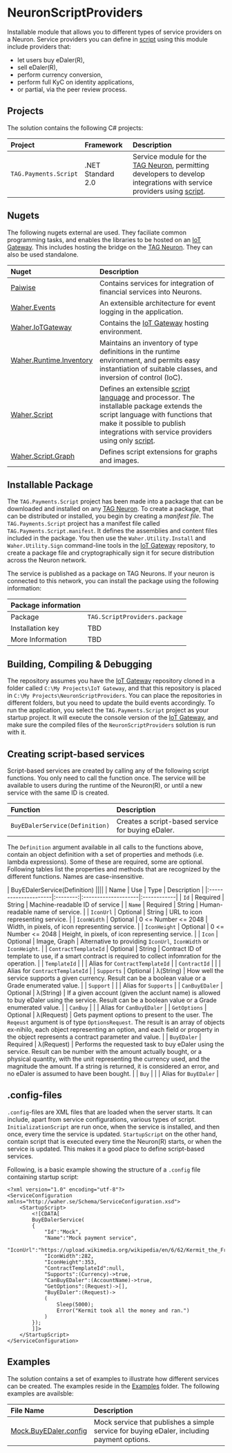 ﻿NeuronScriptProviders
=========================

Installable module that allows you to different types of service providers on a Neuron. Service providers you can define in 
[script](https://lab.tagroot.io/Script.md) using this module include providers that:

* let users buy eDaler(R), 
* sell eDaler(R), 
* perform currency conversion, 
* perform full KyC on identity applications, 
* or partial, via the peer review process.

## Projects

The solution contains the following C# projects:

| Project               | Framework         | Description |
|:----------------------|:------------------|:------------|
| `TAG.Payments.Script` | .NET Standard 2.0 | Service module for the [TAG Neuron](https://lab.tagroot.io/Documentation/Index.md), permitting developers to develop integrations with service providers using [script](https://lab.tagroot.io/Script.md). |

## Nugets

The following nugets external are used. They faciliate common programming tasks, and
enables the libraries to be hosted on an [IoT Gateway](https://github.com/PeterWaher/IoTGateway).
This includes hosting the bridge on the [TAG Neuron](https://lab.tagroot.io/Documentation/Index.md).
They can also be used standalone.

| Nuget                                                                              | Description |
|:-----------------------------------------------------------------------------------|:------------|
| [Paiwise](https://www.nuget.org/packages/Paiwise)                                  | Contains services for integration of financial services into Neurons. |
| [Waher.Events](https://www.nuget.org/packages/Waher.Events/)                       | An extensible architecture for event logging in the application. |
| [Waher.IoTGateway](https://www.nuget.org/packages/Waher.IoTGateway/)               | Contains the [IoT Gateway](https://github.com/PeterWaher/IoTGateway) hosting environment. |
| [Waher.Runtime.Inventory](https://www.nuget.org/packages/Waher.Runtime.Inventory/) | Maintains an inventory of type definitions in the runtime environment, and permits easy instantiation of suitable classes, and inversion of control (IoC). |
| [Waher.Script](https://www.nuget.org/packages/Waher.Script/)                       | Defines an extensible [script language](https://lab.tagroot.io/Script.md) and processor. The installable package extends the script language with functions that make it possible to publish integrations with service providers using only [script](https://lab.tagroot.io/Script.md). |
| [Waher.Script.Graph](https://www.nuget.org/packages/Waher.Script.Graph/)           | Defines script extensions for graphs and images. |

## Installable Package

The `TAG.Payments.Script` project has been made into a package that can be downloaded and installed on any 
[TAG Neuron](https://lab.tagroot.io/Documentation/Index.md).
To create a package, that can be distributed or installed, you begin by creating a *manifest file*. The
`TAG.Payments.Script` project has a manifest file called `TAG.Payments.Script.manifest`. It defines the
assemblies and content files included in the package. You then use the `Waher.Utility.Install` and `Waher.Utility.Sign` command-line
tools in the [IoT Gateway](https://github.com/PeterWaher/IoTGateway) repository, to create a package file and cryptographically
sign it for secure distribution across the Neuron network.

The service is published as a package on TAG Neurons. If your neuron is connected to this network, you can install the
package using the following information:

| Package information ||
|:-----------------|:----|
| Package          | `TAG.ScriptProviders.package` |
| Installation key | TBD |
| More Information | TBD |

## Building, Compiling & Debugging

The repository assumes you have the [IoT Gateway](https://github.com/PeterWaher/IoTGateway) repository cloned in a folder called
`C:\My Projects\IoT Gateway`, and that this repository is placed in `C:\My Projects\NeuronScriptProviders`. You can place the
repositories in different folders, but you need to update the build events accordingly. To run the application, you select the
`TAG.Payments.Script` project as your startup project. It will execute the console version of the
[IoT Gateway](https://github.com/PeterWaher/IoTGateway), and make sure the compiled files of the `NeuronScriptProviders` solution
is run with it.

## Creating script-based services

Script-based services are created by calling any of the following script functions. You only need to call the function once. The
service will be available to users during the runtime of the Neuron(R), or until a new service with the same ID is created. 

| Function                       | Description |
|:-------------------------------|:------------|
| `BuyEDalerService(Definition)` | Creates a script-based service for buying eDaler. |

The `Definition` argument available in all calls to the functions above, contain an object definition with a set of properties
and methods (i.e. lambda expressions). Some of these are required, some are optional. Following tables list the properties and
methods that are recognized by the different functions. Names are case-insensitive.

| BuyEDalerService(Definition)                             ||||
| Name                 | Use      | Type                | Description |
|:---------------------|:--------:|:--------------------|:------------|
| `Id`                 | Required | String              | Machine-readable ID of service |
| `Name`               | Required | String              | Human-readable name of service. |
| `IconUrl`            | Optional | String              | URL to icon representing service. |
| `IconWidth`          | Optional | 0 <= Number <= 2048 | Width, in pixels, of icon representing service. |
| `IconHeight`         | Optional | 0 <= Number <= 2048 | Height, in pixels, of icon representing service. |
| `Icon`               | Optional | Image, Graph        | Alternative to providing `IconUrl`, `IconWidth` or `IconHeight`. |
| `ContractTemplateId` | Optional | String              | Contract ID of template to use, if a smart contract is required to collect infomration for the operation. |
| `TemplateId`         |          |                     | Alias for `ContractTemplateId` |
| `ContractId`         |          |                     | Alias for `ContractTemplateId` |
| `Supports`           | Optional | λ(String)           | How well the service supports a given currency. Result can be a boolean value or a Grade enumerated value. |
| `Support`            |          |                     | Alias for `Supports` |
| `CanBuyEDaler`       | Optional | λ(String)           | If a given account (given the acclunt name) is allowed to buy eDaler using the service. Result can be a boolean value or a Grade enumerated value. |
| `CanBuy`             |          |                     | Alias for `CanBuyEDaler` |
| `GetOptions`         | Optional | λ(Request)          | Gets payment options to present to the user. The `Reqeust` argument is of type `OptionsRequest`. The result is an array of objects ex-nihilo, each object representing an option, and each field or property in the object represents a contract parameter and value. |
| `BuyEDaler`		   | Required | λ(Request)          | Performs the requested task to buy eDaler using the service. Result can be number with the amount actually bought, or a physical quantity, with the unit representing the currency used, and the magnitude the amount. If a string is returned, it is considered an error, and no eDaler is assumed to have been bought. |
| `Buy`				   |          |                     | Alias for `BuyEDaler` |

## .config-files

`.config`-files are XML files that are loaded when the server starts. It can include, apart from service configurations, various 
types of script. `InitializationScript` are run once, when the service is installed, and then once, every time the service is
updated. `StartupScript` on the other hand, contain script that is executed every time the Neuron(R) starts, or when the service
is updated. This makes it a good place to define script-based services.

Following, is a basic example showing the structure of a `.config` file containing startup script:

```
<?xml version="1.0" encoding="utf-8"?>
<ServiceConfiguration xmlns="http://waher.se/Schema/ServiceConfiguration.xsd">
	<StartupScript>
		<![CDATA[
		BuyEDalerService(
		{
			"Id":"Mock",
			"Name":"Mock payment service",
			"IconUrl":"https://upload.wikimedia.org/wikipedia/en/6/62/Kermit_the_Frog.jpg",
			"IconWidth":282,
			"IconHeight":353,
			"ContractTemplateId":null,
			"Supports":(Currency)->true,
			"CanBuyEDaler":(AccountName)->true,
			"GetOptions":(Request)->[],
			"BuyEDaler":(Request)->
			(
				Sleep(5000);
				Error("Kermit took all the money and ran.")
			)
		});
		]]>
	</StartupScript>
</ServiceConfiguration>
```

## Examples

The solution contains a set of examples to illustrate how different services can be created. The examples reside in the
[Examples](Examples) folder. The following examples are availsble:

| File Name                                               | Description |
|:--------------------------------------------------------|:------------|
| [Mock.BuyEDaler.config](Examples/Mock.BuyEDaler.config) | Mock service that publishes a simple service for buying eDaler, including payment options. |
